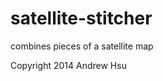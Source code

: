 satellite-stitcher
==================

combines pieces of a satellite map

Copyright 2014 Andrew Hsu
